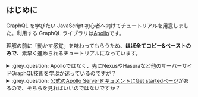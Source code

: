 ## はじめに

GraphQL を学びたい JavaScript 初心者へ向けてチュートリアルを用意しました。利用する GraphQL ライブラリは[Apollo](https://www.apollographql.com/docs/apollo-server/)です。

理解の前に「動かす感覚」を味わってもらうため、**ほぼ全てコピー&ペーストのみで**、素早く進められるチュートリアルになっています。

<details><summary>:grey_question: Apolloではなく、先にNexusやHasuraなど他のサーバーサイドGraphQL技術を学ぶか迷っているのですが？</summary>

GraphQL にはクライアントサイドとサーバーサイドがありますが、このチュートリアルで扱うのはサーバーサイドです。

サーバーサイド GraphQL には、Apollo 以外にも[Nexus](https://nexusjs.org/)や[Hasura](https://hasura.io/blog/tagged/javascript/)などの実装もあり、どれから学び始めるか迷う人もいるかもしれません。そういった方のためにも、チュートリアルに少し工夫を施しました。

本チュートリアルと、それに続く一連のチュートリアルは、ほぼ全てコピー&ペーストのみで素早く進められるように作られています。時間がない方でも「GraphQL を動かす感覚」をつかんでいただけるように構成しており、その感覚は Apollo であっても、Nexus や Hasura であっても、実装技術の詳細を問わず、GraphQL 全般に通用するものになっています。

チュートリアルに沿って、ある程度 Apollo Server を学んだあとで、そのまま Apollo Server を学び続けるか、Nexus や Hasura などに学習の軸を移すか選んでみてください。

---

</details>

<details><summary>:grey_question: <a href="https://www.apollographql.com/docs/apollo-server/getting-started/">公式のApollo ServerドキュメントにGet startedページ</a>があるので、そちらを見ればいいのではないですか？</summary>

たしかに本チュートリアル単体を見れば、公式の Get started と大差はありません。

しかし、本チュートリアルとそれに続く一連のチュートリアルを通して学んで頂くと、ほぼ全てコピー&ペーストのみで素早く進められるという工夫の積み重ねで、より快適に学んでいただけると考えています。

その他の公式 Get started ページと差異は

- TypeScript を前提にしている
- TypeScript を watch して走らせる ts-node-dev を使い、以降のチュートリアルも快適にこなすための土台にしている
- 敢えて丁寧な説明はせず、理解するよりも先に動かす感覚をつかんでもらう構成にしている

といったところです。

一連のチュートリアルを学んで GraphQL を動かす感覚をつかんでもらえたら、その後 Apollo の公式チュートリアルで学び直すのもおすすめです。最初から Apollo 公式チュートリアルだけで学ぶより、そのほうが早くなるように工夫してチュートリアルを構成しています。

---
## gitレポジトリのクローン

:large_orange_diamond: Action: ターミナルで以下の一連のコマンドを実行してください

```
git clone https://github.com/richardimaoka/apollo-server-tutorial.git
cd apollo-server-tutorial
```

## TypeScript環境のセットアップ
#
:large_orange_diamond: Action: ターミナルで以下のコマンドを実行してください

```terminal:メイン (ターミナル)
npm init -yes
```

:white_check_mark: Result: `package.json` が生成されます

:large_orange_diamond: Action: 以下のコマンドを入力してください。

```
npm install typescript
```

:large_orange_diamond: Action: 以下のコマンドを入力してください。

```
npx tsc -init
```

:white_check_mark: Result: ファイル `tsconfig.json` が生成されます

これでTypeScriptをコンパイルする環境が整いました。次の数アクションで簡単なTypeScriptコードを実行してみます。

:large_orange_diamond: Action: 以下のコマンドを入力してください。

```
cp answers/index0.ts index.ts
```

:white_check_mark: Result: コピーされたファイルは以下のとおりです。

```ts:index.ts
export const s: string = "hello world";
console.log(s);
```

TypeScriptをwatchして実行するための `ts-node-dev` を導入します。

:large_orange_diamond: Action: 以下の一連のコマンドを入力してください。

```
npm install ts-node-dev
```

```
npm set-script start "ts-node-dev --respawn index.ts"
```

:white_check_mark: Result: `package.json`に以下が挿入されます。

```json:package.json
  "scripts": {
    "start": "ts-node-dev --respawn index.ts"
  }
```

:large_orange_diamond: Action: 以下のコマンドを入力してください。

```
npm run start
```

:white_check_mark: Result: 以下のように`hello world`が表示されます。

```console
> start
> ts-node-dev --respawn index.ts

[INFO] 14:12:04 ts-node-dev ver. 1.1.8 (using ts-node ver. 9.1.1, typescript ver. 4.5.4)
hello world
```

次に`index.ts`の内容を書き換えると、watch機能によってリアルタイムでターミナルに反映されることを確認してみましょう。

:large_orange_diamond: Action: 別のターミナルを新たに立ち上げてください。以下の2つのターミナルが立ち上がった状態になるはずです。

- ターミナル1: `npm run start`を走らせ続けている状態
- ターミナル2: 入力待ちの状態

:large_orange_diamond: Action: 入力待ちのターミナル2で、以下のコマンドを入力してください。

```
cp answers/index1.ts index.ts
```

:white_check_mark: Result: 以下のようにファイルが書き換わっています。

```diff:index.ts
-export const s: string = "hello world";
+export const s: string = "good morning world";
 console.log(s);
```

:white_check_mark: Result: `npm run start`を走らせているターミナル1では、`hello world`の表示が`good morning world`に変更されます。

```console
[INFO] 14:15:33 Restarting: /workspaces/apollo-server-tutorial/index.ts has been modified
good morning world
```

ここまでで、簡単なTypeScriptコードをwatchして実行できました。コードを書き換えたら、ts-node-devのwatch機能がすぐにサーバーを再起動してくれるので、apollo serverの開発が快適になります。

## apollo server のインストールと実行

ここまでの手順に沿っていれば、以下の2つのターミナルを立ち上げているはずです。

- ターミナル1: `npm run start`を走らせ続けている状態
- ターミナル2: 入力待ちの状態

:large_orange_diamond: Action: 入力待ちのターミナル2で以下のコマンドを入力してください。

```terminal: Apolloサーバー (ターミナル)
npm install apollo-server graphql
```

:large_orange_diamond: Action: 続けて以下のコマンドを入力してください。

```terminal: メイン (ターミナル)
cp answers/index2.ts index.ts
```

:white_check_mark: Result: `index.ts` に最小限のapollo serverのコードをコピーしました。

:white_check_mark: Result: `npm run start`を走らせ続けているーミナル1で、以下のように表示されます。

```console
[INFO] 14:30:40 ts-node-dev ver. 1.1.8 (using ts-node ver. 9.1.1, typescript ver. 4.5.4)
🚀  Server ready at http://localhost:4000/
```

:large_orange_diamond: Action: ブラウザで http://localhost:4000/ を開いてください

:white_check_mark: Result: 以下のような画面が表示されます。

![image.png](https://qiita-image-store.s3.ap-northeast-1.amazonaws.com/0/75738/58dd6755-b37b-9f64-3047-a1a2e8e7b0b9.png)

これは[The Apollo Studio Explorer](https://www.apollographql.com/docs/studio/explorer/explorer/)と呼ばれる、ブラウザからGraphQLサーバーを叩くためのツールです。

> The Apollo Studio Explorer is a powerful web IDE for creating, running, and managing GraphQL operations:

:large_orange_diamond: Action: 上記の画面にある、Query your serverボタンを押してください

:white_check_mark: Result: 以下のような画面に遷移します。

![2022-01-25_00h35_02.png](https://qiita-image-store.s3.ap-northeast-1.amazonaws.com/0/75738/0d0ce96f-db92-760c-801e-3cff25131d5a.png)

:large_orange_diamond: Action: "Operation"の部分で以下のように入力し、中括弧`{}`の中でスペースキーを押してください。自動補完が効いて候補が現れます。

![image.png](https://qiita-image-store.s3.ap-northeast-1.amazonaws.com/0/75738/f3e998b8-685e-4b6b-a95f-010f4905daf5.png)

:large_orange_diamond: Action: 候補から"hello"を選んで"Run"を押してください

![2022-01-25_00h36_07.png](https://qiita-image-store.s3.ap-northeast-1.amazonaws.com/0/75738/e1a54767-e5aa-6adf-53e9-1094323759fd.png)

:white_check_mark: Result: "Response"の部分に"hello world"というサーバーからのレスポンスが表示されます。

![2022-01-25_00h36_15.png](https://qiita-image-store.s3.ap-northeast-1.amazonaws.com/0/75738/07b28d64-adec-5674-d2c3-6b0d1a2d6572.png)

Apollo Studioはapollo serverの開発に欠かせないツールです。次のチャプターではGraph QLの型とともに、Apollo Studioの基本的な使い方もあわせて説明しましょう。

<details><summary>:grey_question: 実装を書いてないのに、勝手に"Hello World"という文字列が返ってくるのはなぜ？</summary><div>

```ts:index.ts
const server = new ApolloServer({ typeDefs, mocks: true });
```
`ApolloServer`に`mocks: true`を渡しているため、Resolverの実装を書かなくてもString型のmock値"hello world"が返ってきます。

mockの意味は次の「Apollo Server でいくつかの型を利用してみる」を見ていただければ、より明確になります。mockを使わずResolverを書いて実践的なGraphQLサーバーを開発する方法は次のチュートリアルで解説します。
</div></details>

<details><summary>:grey_question: <a href="https://www.apollographql.com/docs/studio/explorer/explorer/">Apollo Studio Explorer</a>じゃなくて<a href="https://github.com/graphql/graphql-playground">Graph QL Playground</a>、もしくは<a href="https://github.com/graphql/graphiql">GraphiQL</a>を使いたいのだけど？</summary><div>

GraphQL登場時にブラウザからGraphQLサーバーを叩く方法といえば、GraphiQLでした。

GraphQL登場からしばらくして出てきたApolloは、GraphiQLではなくGraphQL Playgroundをデフォルトで利用している期間が長かったのですが、Apollo Server 3.0からデフォルトでApollo Studio Explorerを利用するようになりました。

そして、GraphQL Playgroundは以下のアナウンスにある通りリタイアされ、ver 2.0が作られる予定のようです…

- [Announcing: Playground 🤝 GraphiQL, Retiring Playground - GitHub graphql/graphql-playground issue #1143](https://github.com/graphql/graphql-playground/issues/1143)

…でしたが、上記GitHubイシューを見ると、2021年になってからまたいくつか方針の変更があったようですね。

なんにせよ、Apollo ServerはデフォルトでApollo Studio Explorerを利用するようになったので、このチュートリアルでもそちらを使っています。

</div></details>

<details><summary>:grey_question: ドメインが <code>localhost</code> じゃなくて <code>https://studio.apollographql.com</code> だけど、勝手に外部データ送信されないのですか？</summary><div>

一言でいうと、送信されないです。

https://www.apollographql.com/docs/studio/explorer/sandbox/

> Apollo Sandbox is a special instance of the Explorer that doesn't require an Apollo account. Sandbox doesn't support certain Explorer features like schema history, but it's great for local development.
> ...中略...
> You can use Sandbox without an internet connection if you're querying a graph running on localhost. To do so, open Sandbox in your browser at least once while connected to the internet. You can then use that browser to open Sandbox while offline.

とはいえ、公式ドキュメントに書いてあるものの、ローカル通信しかしないのに https://studio.apollographql.com なのは、やっぱりなんだか気持ち悪いですよね。

</div></details>
